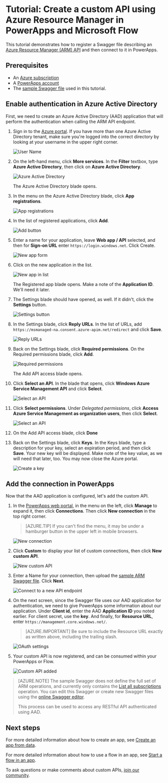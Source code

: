<properties
	pageTitle="Tutorial: Create a custom API using Azure Resource Manager in PowerApps and Microsoft Flow | Microsoft Azure"
	description="Learn how to create a custom Azure Resource Manager API in PowerApps and Microsoft Flow"
	services=""
    suite="powerapps"
	documentationCenter=""
	authors="camsoper"
	manager="AFTOwen"
	editor=""/>

<tags
   ms.service="powerapps"
   ms.devlang="na"
   ms.topic="article"
   ms.tgt_pltfrm="na"
   ms.workload="na"
   ms.date="09/23/2016"
   ms.author="casoper"/>


# Tutorial: Create a custom API using Azure Resource Manager in PowerApps and Microsoft Flow

This tutorial demonstrates how to register a Swagger file describing an [Azure Resource Manager (ARM) API](https://msdn.microsoft.com/library/azure/dn790568.aspx) and then connect to it in PowerApps.

## Prerequisites

- An [Azure subscription](https://azure.microsoft.com/en-us/free/) 
- A [PowerApps account](https://powerapps.microsoft.com)
- The [sample Swagger file](http://pwrappssamples.blob.core.windows.net/samples/AzureResourceManager.json) used in this tutorial.

## Enable authentication in Azure Active Directory

First, we need to create an Azure Active Directory (AAD) application that will perform the authentication when calling the ARM API endpoint.

1. Sign in to the [Azure portal](https://portal.azure.com).  If you have more than one Azure Active Directory tenant, make sure you're logged into the correct directory by looking at your username in the upper right corner.

    ![User Name](./media/customapi-azure-resource-manager-tutorial/current-user.png)

2. On the left-hand menu, click **More services**.  In the **Filter** textbox, type **Azure Active Directory**, then click on **Azure Active Directory**.

    ![Azure Active Directory](./media/customapi-azure-resource-manager-tutorial/azureaad.png)

    The Azure Active Directory blade opens.   

3. In the menu on the Azure Active Directory blade, click **App registrations**.

    ![App registrations](./media/customapi-azure-resource-manager-tutorial/azureapplication.png)

4. In the list of registered applications, click **Add**.

    ![Add button](./media/customapi-azure-resource-manager-tutorial/add-app-btn.png)   

5. Enter a name for your application, leave **Web app / API** selected, and then for **Sign-on URL** enter `https://login.windows.net`.  Click Create.  
    
    ![New app form](./media/customapi-azure-resource-manager-tutorial/newapplication.png)

6. Click on the new application in the list.

    ![New app in list](./media/customapi-azure-resource-manager-tutorial/newapplication2.png)

    The Registered app blade opens.  Make a note of the **Application ID**.  We'll need it later.
    
7. The Settings blade should have opened, as well.  If it didn't, click the **Settings** button.

    ![Settings button](./media/customapi-azure-resource-manager-tutorial/settings-btn.png)

8. In the Settings blade, click **Reply URLs**. In the list of URLs, add `https://msmanaged-na.consent.azure-apim.net/redirect` and click **Save**.

    ![Reply URLs](./media/customapi-azure-resource-manager-tutorial/reply-urls.png)

9. Back on the Settings blade, click **Required permissions**.  On the Required permissions blade, click **Add**.

    ![Required permissions](./media/customapi-azure-resource-manager-tutorial/permissions.png)

    The Add API access blade opens.

10. Click **Select an API**. In the blade that opens, click **Windows Azure Service Management API** and click **Select**. 

    ![Select an API](./media/customapi-azure-resource-manager-tutorial/permissions2.png)

11. Click **Select permissions**.  Under *Delegated permissions*, click **Access Azure Service Management as organization users**, then click **Select**.
    
    ![Select an API](./media/customapi-azure-resource-manager-tutorial/permissions2.png)

12. On the Add API access blade, click **Done** 

13. Back on the Settings blade, click **Keys**.  In the Keys blade, type a description for your key, select an expiration period, and then click **Save**.  Your new key will be displayed.  Make note of the key value, as we will need that later, too.  You may now close the Azure portal. 

    ![Create a key](./media/customapi-azure-resource-manager-tutorial/configurekeys.png)

## Add the connection in PowerApps

Now that the AAD application is configured, let's add the custom API.

1. In the [PowerApps web portal](https://web.powerapps.com), in the menu on the left, click **Manage** to expand it, then click **Connections**. Then click **New connection** in the top right corner.

    >[AZURE.TIP] If you can't find the menu, it may be under a hamburger button in the upper left in mobile browsers.

    ![New connection](./media/customapi-azure-resource-manager-tutorial/createnewconnection.png)

2. Click **Custom** to display your list of custom connections, then click **New custom API**.

    ![New custom API](./media/customapi-azure-resource-manager-tutorial/connecttocustomapi.png)

3. Enter a Name for your connection, then upload the [sample ARM Swagger file](http://pwrappssamples.blob.core.windows.net/samples/AzureResourceManager.json).  Click **Next**.  
    
    ![Connect to a new API endpoint](./media/customapi-azure-resource-manager-tutorial/createcustom.png)

4. On the next screen, since the Swagger file uses our AAD application for authentication, we need to give PowerApps some information about our application.  Under **Client id**, enter the AAD **Application ID** you noted earlier.  For client secret, use the **key**.  And finally, for **Resource URL**, enter `https://management.core.windows.net/`.
    
    >[AZURE.IMPORTANT] Be sure to include the Resource URL exactly as written above, including the trailing slash.

    ![OAuth settings](./media/customapi-azure-resource-manager-tutorial/oauthsettings.png)

5. Your custom API is now registered, and can be consumed within your PowerApps or Flow.
    
    ![Custom API added](./media/customapi-azure-resource-manager-tutorial/createdcustomapi.png)

>[AZURE.NOTE] The sample Swagger does not define the full set of ARM operations, and currently only contains the [List all subscriptions](https://msdn.microsoft.com/library/azure/dn790531.aspx) operation.  You can edit this Swagger or create new Swagger files using the [online Swagger editor](http://editor.swagger.io/).
>
>This process can be used to access any RESTful API authenticated using AAD.

## Next steps

For more detailed information about how to create an app, see [Create an app from data](get-started-create-from-data.md).

For more detailed information about how to use a flow in an app, see [Start a flow in an app](using-logic-flows.md).

To ask questions or make comments about custom APIs, [join our community](https://aka.ms/powerapps-community).
